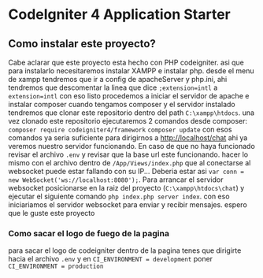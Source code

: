 # CodeIgniter 4 Application Starter

## Como instalar este proyecto?
Cabe aclarar que este proyecto esta hecho con PHP codeigniter. asi que para instalarlo
necesitaremos instalar XAMPP e instalar php. desde el menu de xampp tendremos que 
ir a config de apacheServer y php.ini, ahi tendremos que descomentar la linea que dice
`;extension=intl` a `extension=intl`
con eso listo procedemos a iniciar el servidor de apache e instalar composer
cuando tengamos composer y el servidor instalado tendremos que clonar este repositorio
dentro del path `C:\xampp\htdocs`. una vez clonado este repositorio ejecutaremos 2
comandos desde composer:
`composer require codeigniter4/framework`
`composer update`
con esos comandos ya seria suficiente para dirigirnos a [http://localhost/chat](http://localhost/chat)
ahi ya veremos nuestro servidor funcionando.
En caso de que no haya funcionado revisar el archivo `.env` y revisar que la base url este funcionando. hacer lo mismo con el archivo dentro de `/App/Views/index.php` que al conectarse al websocket puede estar fallando con su IP...
Deberia estar asi `var conn = new WebSocket('ws://localhost:8080');`.
Para arrancar el servidor websocket posicionarse en la raiz del proyecto (`C:\xampp\htdocs\chat`)
y ejecutar el siguiente comando `php index.php server index`.
con eso iniciariamos el servidor websocket para enviar y recibir mensajes.
espero que le guste este proyecto

### Como sacar el logo de fuego de la pagina
para sacar el logo de codeigniter dentro de la pagina tenes que dirigirte hacia el archivo
`.env` y en `CI_ENVIRONMENT = development` poner `CI_ENVIRONMENT = production`